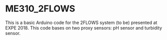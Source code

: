 # ME310_2FLOWS

This is a basic Arduino code for the 2FLOWS system (to be) presented at EXPE 2018.
This code bases on two proxy sensors: pH sensor and turbidity sensor.
